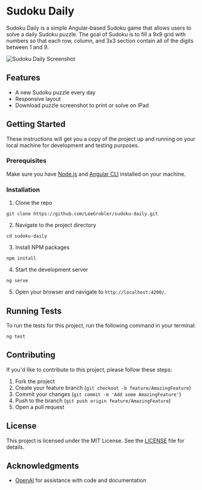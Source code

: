 # Sudoku Daily

Sudoku Daily is a simple Angular-based Sudoku game that allows users to solve a daily Sudoku puzzle. The goal of Sudoku is to fill a 9x9 grid with numbers so that each row, column, and 3x3 section contain all of the digits between 1 and 9.

![Sudoku Daily Screenshot](screenshot.png)

## Features

- A new Sudoku puzzle every day
- Responsive layout
- Download puzzle screenshot to print or solve on IPad

## Getting Started

These instructions will get you a copy of the project up and running on your local machine for development and testing purposes.

### Prerequisites

Make sure you have [Node.js](https://nodejs.org/) and [Angular CLI](https://cli.angular.io/) installed on your machine.

### Installation

1. Clone the repo

```
git clone https://github.com/LeeGrobler/sudoku-daily.git
```

2. Navigate to the project directory

```
cd sudoku-daily
```

3. Install NPM packages

```
npm install
```

4. Start the development server

```
ng serve
```

5. Open your browser and navigate to `http://localhost:4200/`.

## Running Tests

To run the tests for this project, run the following command in your terminal:

```
ng test
```

## Contributing

If you'd like to contribute to this project, please follow these steps:

1. Fork the project
2. Create your feature branch (`git checkout -b feature/AmazingFeature`)
3. Commit your changes (`git commit -m 'Add some AmazingFeature'`)
4. Push to the branch (`git push origin feature/AmazingFeature`)
5. Open a pull request

## License

This project is licensed under the MIT License. See the [LICENSE](LICENSE) file for details.

## Acknowledgments

- [OpenAI](https://www.openai.com/) for assistance with code and documentation
